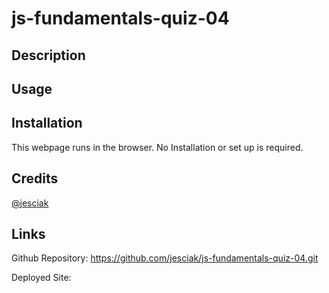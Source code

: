 # js-fundamentals-quiz-04
## Description




## Usage

## Installation
This webpage runs in the browser. No Installation or set up is required.
## Credits
 [@jesciak](https://github.com/jesciak/)

## Links
Github Repository:
https://github.com/jesciak/js-fundamentals-quiz-04.git

Deployed Site:

